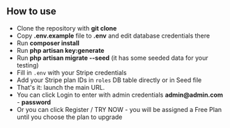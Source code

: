 
## How to use

- Clone the repository with __git clone__
- Copy __.env.example__ file to __.env__ and edit database credentials there
- Run __composer install__
- Run __php artisan key:generate__
- Run __php artisan migrate --seed__ (it has some seeded data for your testing)
- Fill in `.env` with your Stripe credentials
- Add your Stripe plan IDs in `roles` DB table directly or in Seed file
- That's it: launch the main URL. 
- You can click Login to enter with admin credentials __admin@admin.com__ - __password__
- Or you can click Register / TRY NOW - you will be assigned a Free Plan until you choose the plan to upgrade

